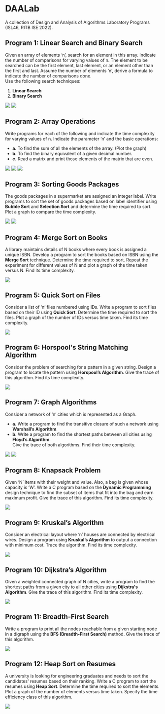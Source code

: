 # DAALab

A collection of Design and Analysis of Algorithms Laboratory Programs (ISL46, RITB ISE 2022).

## Program 1: Linear Search and Binary Search
Given an array of elements ‘n’, search for an element in this array. Indicate the number of comparisons for varying values of n. The element to be searched can be the first element, last element, or an element other than the first and last. Assume the number of elements ‘n’, derive a formula to indicate the number of comparisons done.  
Use the following search techniques:
1. **Linear Search**
2. **Binary Search**

![](linear_search_vs_binary_search/Linear%20Search.png)
![](linear_search_vs_binary_search/Binary%20Search.png)

## Program 2: Array Operations
Write programs for each of the following and indicate the time complexity for varying values of n. Indicate the parameter ‘n’ and the basic operations:
- **a.** To find the sum of all the elements of the array. (Plot the graph)
- **b.** To find the binary equivalent of a given decimal number.
- **c.** Read a matrix and print those elements of the matrix that are even.

![](array_sum/Sum%20of%20Array%20Elements.png)
![](decimal_to_binary/Decimal%20to%20Binary%20(Iterative).png)
![](matrix_even/Even%20element%20matrix%20probe.png)

## Program 3: Sorting Goods Packages
The goods packages in a supermarket are assigned an integer label. Write programs to sort the set of goods packages based on label identifier using **Bubble Sort** and **Selection Sort** and determine the time required to sort. Plot a graph to compare the time complexity.

![](bubble_sort_vs_selection_sort/Bubble%20Sort.png)
![](bubble_sort_vs_selection_sort/Selection%20Sort.png)

## Program 4: Merge Sort on Books
A library maintains details of N books where every book is assigned a unique ISBN. Develop a program to sort the books based on ISBN using the **Merge Sort** technique. Determine the time required to sort. Repeat the experiment for different values of N and plot a graph of the time taken versus N. Find its time complexity.

![](merge_sort/Merge%20Sort.png)

## Program 5: Quick Sort on Files
Consider a list of ‘n’ files numbered using IDs. Write a program to sort files based on their ID using **Quick Sort**. Determine the time required to sort the files. Plot a graph of the number of IDs versus time taken. Find its time complexity.

![](quick_sort/Quick%20Sort.png)

## Program 6: Horspool's String Matching Algorithm
Consider the problem of searching for a pattern in a given string. Design a program to locate the pattern using **Horspool’s Algorithm**. Give the trace of this algorithm. Find its time complexity.

![](horspool/Horspool%20String%20Search.png)

## Program 7: Graph Algorithms
Consider a network of ‘n’ cities which is represented as a Graph. 
- **a.** Write a program to find the transitive closure of such a network using **Warshall’s Algorithm**.
- **b.** Write a program to find the shortest paths between all cities using **Floyd’s Algorithm**.  
Give the trace of both algorithms. Find their time complexity.

![](warshall/Warshall%20Algorithm.png)
![](floyd/Floyd%20Algorithm.png)

## Program 8: Knapsack Problem
Given ‘N’ items with their weight and value. Also, a bag is given whose capacity is ‘W’. Write a C program based on the **Dynamic Programming** design technique to find the subset of items that fit into the bag and earn maximum profit. Give the trace of this algorithm. Find its time complexity.

![](knapsack/Knapsack%20Problem.png)

## Program 9: Kruskal’s Algorithm
Consider an electrical layout where ‘n’ houses are connected by electrical wires. Design a program using **Kruskal’s Algorithm** to output a connection with minimum cost. Trace the algorithm. Find its time complexity.

![](kruskal/Kruskal.png)

## Program 10: Dijkstra’s Algorithm
Given a weighted connected graph of N cities, write a program to find the shortest paths from a given city to all other cities using **Dijkstra's Algorithm**. Give the trace of this algorithm. Find its time complexity.

![](dijkstra/Dijkstra.png)

## Program 11: Breadth-First Search
Write a program to print all the nodes reachable from a given starting node in a digraph using the **BFS (Breadth-First Search)** method. Give the trace of this algorithm.

![](bfs/Breadth-first%20Search.png)

## Program 12: Heap Sort on Resumes
A university is looking for engineering graduates and needs to sort the candidates' resumes based on their ranking. Write a C program to sort the resumes using **Heap Sort**. Determine the time required to sort the elements. Plot a graph of the number of elements versus time taken. Specify the time efficiency class of this algorithm.

![](heap_sort/Heap%20Sort.png)